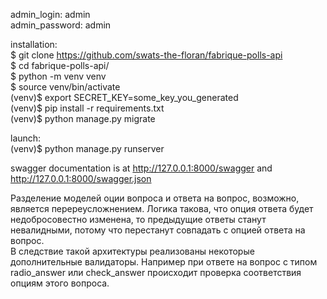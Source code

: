 admin_login: admin\
admin_password: admin

installation:\
$ git clone https://github.com/swats-the-floran/fabrique-polls-api \
$ cd fabrique-polls-api/\
$ python -m venv venv\
$ source venv/bin/activate\
(venv)$ export SECRET_KEY=some_key_you_generated\
(venv)$ pip install -r requirements.txt\
(venv)$ python manage.py migrate

launch:\
(venv)$ python manage.py runserver

swagger documentation is at http://127.0.0.1:8000/swagger and http://127.0.0.1:8000/swagger.json

Разделение моделей оции вопроса и ответа на вопрос, возможно, является перереусложнением. Логика такова, что опция ответа будет недобросовестно изменена, то предыдущие ответы станут невалидными, потому что перестанут совпадать с опцией ответа на вопрос.\
В следствие такой архитектуры реализованы некоторые дополнительные валидаторы. Например при ответе на вопрос с типом radio_answer или check_answer происходит проверка соответствия опциям этого вопроса.
